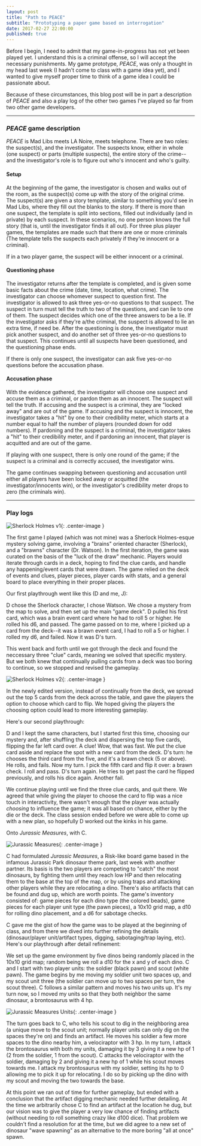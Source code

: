 ```yaml
---
layout: post
title: "Path to PEACE"
subtitle: "Prototyping a paper game based on interrogation"
date: 2017-02-27 22:00:00
published: true
---
```

Before I begin, I need to admit that my game-in-progress has not yet been played yet. I understand this is a criminal offense, so I will accept the necessary punishments. My game prototype, *PEACE*, was only a thought in my head last week (I hadn't come to class with a game idea yet), and I wanted to give myself proper time to think of a game idea I could be passionate about.

Because of these circumstances, this blog post will be in part a description of *PEACE* and also a play log of the other two games I've played so far from two other game developers.

---

### *PEACE* game description

*PEACE* is Mad Libs meets LA Noire, meets telephone. There are two roles: the suspect(s), and the investigator. The suspects know, either in whole (one suspect) or parts (multiple suspects), the entire story of the crime--and the investigator's role is to figure out who's innocent and who's guilty.

#### Setup

At the beginning of the game, the investigator is chosen and walks out of the room, as the suspect(s) come up with the story of the original crime. The suspect(s) are given a story template, similar to something you'd see in Mad Libs, where they fill out the blanks to the story. If there is more than one suspect, the template is split into sections, filled out individually (and in private) by each suspect. In these scenarios, no one person knows the full story (that is, until the investigator finds it all out). For three plus player games, the templates are made such that there are one or more criminals (The template tells the suspects each privately if they're innocent or a criminal).

If in a two player game, the suspect will be either innocent or a criminal.

#### Questioning phase

The investigator returns after the template is completed, and is given some basic facts about the crime (date, time, location, what crime). The investigator can choose whomever suspect to question first. The investigator is allowed to ask three yes-or-no questions to that suspect. The suspect in turn must tell the truth to two of the questions, and can lie to one of them. The suspect decides which one of the three answers to be a lie. If the investigator asks if they're a/the criminal, the suspect is allowed to lie an extra time, if need be. After the questioning is done, the investigator must pick another suspect, and do another set of three yes-or-no questions to that suspect. This continues until all suspects have been questioned, and the questioning phase ends.

If there is only one suspect, the investigator can ask five yes-or-no questions before the accusation phase.

#### Accusation phase

With the evidence gathered, the investigator will choose one suspect and accuse them as a criminal, or pardon them as an innocent. The suspect will tell the truth. If accusing and the suspect is a criminal, they are "locked away" and are out of the game. If accusing and the suspect is innocent, the investigator takes a "hit" by one to their credibility meter, which starts at a number equal to half the number of players (rounded down for odd numbers). If pardoning and the suspect is a criminal, the investigator takes a "hit" to their credibility meter, and if pardoning an innocent, that player is acquitted and are out of the game.

If playing with one suspect, there is only one round of the game; if the suspect is a criminal and is correctly accused, the investigator wins.

The game continues swapping between questioning and accusation until either all players have been locked away or acquitted (the investigator/innocents win), or the investigator's credibility meter drops to zero (the criminals win).

---

### Play logs

![Sherlock Holmes v1](/images/sherlockholmes-1.jpg){: .center-image }

The first game I played (which was not mine) was a Sherlock Holmes-esque mystery solving game, involving a "brains" oriented character (Sherlock), and a "brawns" character (Dr. Watson). In the first iteration, the game was curated on the basis of the "luck of the draw" mechanic. Players would iterate through cards in a deck, hoping to find the clue cards, and handle any happening/event cards that were drawn. The game relied on the deck of events and clues, player pieces, player cards with stats, and a general board to place everything in their proper places.

Our first playthrough went like this (D and me, J):

D chose the Sherlock character, I chose Watson. We chose a mystery from the map to solve, and then set up the main "game deck". D pulled his first card, which was a brain event card where he had to roll 5 or higher. He rolled his d6, and passed. The game passed on to me, where I picked up a card from the deck--it was a brawn event card, I had to roll a 5 or higher. I rolled my d6, and failed. Now it was D's turn.

This went back and forth until we got through the deck and found the neccessary three "clue" cards, meaning we solved that specific mystery. But we both knew that continually pulling cards from a deck was too boring to continue, so we stopped and revised the gameplay.

![Sherlock Holmes v2](/images/sherlockholmes-2.jpg){: .center-image }

In the newly edited version, instead of continually from the deck, we spread out the top 5 cards from the deck across the table, and gave the players the option to choose which card to flip. We hoped giving the players the choosing option could lead to more interesting gameplay.

Here's our second playthrough:

D and I kept the same characters, but I started first this time, choosing our mystery and, after shuffling the deck and dispersing the top five cards, flipping the far left card over. A clue! Wow, that was fast. We put the clue card aside and replace the spot with a new card from the deck. D's turn: he chooses the third card from the five, and it's a brawn check (5 or above). He rolls, and fails. Now my turn. I pick the fifth card and flip it over: a brawn check. I roll and pass. D's turn again. He tries to get past the card he flipped previously, and rolls his dice again. Another fail.

We continue playing until we find the three clue cards, and quit there. We agreed that while giving the player to choose the card to flip was a nice touch in interactivity, there wasn't enough that the player was actually *choosing* to influence the game; it was all based on chance, either by the die or the deck. The class session ended before we were able to come up with a new plan, so hopefully D worked out the kinks in his game.

Onto *Jurassic Measures*, with C.

![Jurassic Measures](/images/jurassicmeasures.jpg){: .center-image }

C had formulated *Jurassic Measures*, a Risk-like board game based in the infamous Jurassic Park dinosaur theme park, last week with another partner. Its basis is the two players are competing to "catch" the most dinosaurs, by fighting them until they reach low HP and then relocating them to the base at the top of the map, or by using traps and attacking other players while they are relocating a dino. There's also artifacts that can be found and dug up, which are worth points. The game's inventory consisted of: game pieces for each dino type (the colored beads), game pieces for each player unit type (the pawn pieces), a 10x10 grid map, a d10 for rolling dino placement, and a d6 for sabotage checks.

C gave me the gist of how the game was to be played at the beginning of class, and from there we dived into further refining the details (dinosaur/player unit/artifact types, digging, sabotaging/trap laying, etc). Here's our playthrough after detail refinement:

We set up the game environment by five dinos being randomly placed in the 10x10 grid map; random being we roll a d10 for the x and y of each dino. C and I start with two player units: the soldier (black pawn) and scout (white pawn). The game begins by me moving my soldier unit two spaces up, and my scout unit three (the soldier can move up to two spaces per turn, the scout three). C follows a similar pattern and moves his two units up. It's my turn now, so I moved my units so that they both neighbor the same dinosaur, a brontosaurus with 4 hp.

![Jurassic Measures Units](/images/jurassicmeasures-units.jpg){: .center-image }

The turn goes back to C, who tells his scout to dig in the neighboring area (a unique move to the scout unit; normally player units can only dig on the spaces they're on) and finds an artifact. He moves his soldier a few more spaces to the dino nearby him, a velociraptor with 3 hp. In my turn, I attack the brontosaurus with both my units, damaging it by 3 giving it a new hp of 1 (2 from the soldier, 1 from the scout). C attacks the velociraptor with the soldier, damaging by 2 and giving it a new hp of 1 while his scout moves towards me. I attack my brontosaurus with my soldier, setting its hp to 0 allowing me to pick it up for relocating. I do so by picking up the dino with my scout and moving the two towards the base.

At this point we ran out of time for further gameplay, but ended with a conclusion that the artifact digging mechanic needed further detailing. At the time we arbitrarily chose C to find an artifact at the location he dug, but our vision was to give the player a very low chance of finding artifacts (without needing to roll something crazy like d100 dice). That problem we couldn't find a resolution for at the time, but we did agree to a new set of dinosaur "wave spawning" as an alternative to the more boring "all at once" spawn. 
